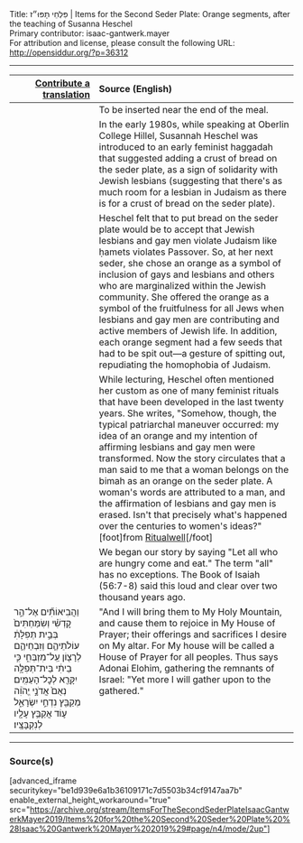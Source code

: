 <html>
<head></head>
<body>
Title: פִּלְחֵי תָפּוּ״ז | Items for the Second Seder Plate: Orange segments, after the teaching of Susanna Heschel<br />
Primary contributor: isaac-gantwerk.mayer<br />
For attribution and license, please consult the following URL: <a href="http://opensiddur.org/?p=36312">http://opensiddur.org/?p=36312</a>
<p />
<hr />

 
<table style="margin-left: auto;margin-right: auto;" class="draggable">
<thead><tr><th id="x" style="text-align: right;"><a href="/contribute/upload">Contribute a translation</a></th><th style="text-align: left;">Source (English)</th></tr></thead>
<tbody>
<tr><td style="vertical-align:top;">
<div class="liturgy"><span lang="he" width="33%">

</span></div></td>
 
<td style="vertical-align:top;">
<div class="english">
<span class="instruction">To be inserted near the end of the meal.</span>
</div></td></tr>


<tr><td style="vertical-align:top;">
<div class="liturgy"><span lang="he">

</span></div></td>
 
<td style="vertical-align:top;">
<div class="english">
In the early 1980s, while speaking at Oberlin College Hillel, Susannah Heschel was introduced to an early feminist haggadah that suggested adding a crust of bread on the seder plate, as a sign of solidarity with Jewish lesbians (suggesting that there's as much room for a lesbian in Judaism as there is for a crust of bread on the seder plate). 
</div></td></tr>


<tr><td style="vertical-align:top;">
<div class="liturgy"><span lang="he">

</span></div></td>
 
<td style="vertical-align:top;">
<div class="english">
Heschel felt that to put bread on the seder plate would be to accept that Jewish lesbians and gay men violate Judaism like ḥamets violates Passover. So, at her next seder, she chose an orange as a symbol of inclusion of gays and lesbians and others who are marginalized within the Jewish community. She offered the orange as a symbol of the fruitfulness for all Jews when lesbians and gay men are contributing and active members of Jewish life. In addition, each orange segment had a few seeds that had to be spit out—a gesture of spitting out, repudiating the homophobia of Judaism. 
</div></td></tr>


<tr><td style="vertical-align:top;">
<div class="liturgy"><span lang="he">

</span></div></td>
 
<td style="vertical-align:top;">
<div class="english">
While lecturing, Heschel often mentioned her custom as one of many feminist rituals that have been developed in the last twenty years. She writes, "Somehow, though, the typical patriarchal maneuver occurred: my idea of an orange and my intention of affirming lesbians and gay men were transformed. Now the story circulates that a man said to me that a woman belongs on the bimah as an orange on the seder plate. A woman's words are attributed to a man, and the affirmation of lesbians and gay men is erased. Isn't that precisely what's happened over the centuries to women's ideas?"[foot]from <a href="https://www.ritualwell.org/ritual/orange-seder-plate">Ritualwell</a>[/foot]
</div></td></tr>


<tr><td style="vertical-align:top;">
<div class="liturgy"><span lang="he">

</span></div></td>
 
<td style="vertical-align:top;">
<div class="english">
We began our story by saying "Let all who are hungry come and eat." The term "all" has no exceptions. The Book of Isaiah (56:7-8) said this loud and clear over two thousand years ago. 
</div></td></tr>


<tr><td style="vertical-align:top;">
<div class="liturgy"><span lang="he">
וַהֲבִיאוֹתִ֞ים אֶל־הַ֣ר קׇדְשִׁ֗י וְשִׂמַּחְתִּים֙ בְּבֵ֣ית תְּפִלָּתִ֔ עוֹלֹתֵיהֶ֧ם וְזִבְחֵיהֶ֛ם לְרָצ֖וֹן עַֽל־מִזְבְּחִ֑י כִּ֣י בֵיתִ֔י בֵּית־תְּפִלָּ֥ה יִקָּרֵ֖א לְכׇל־הָעַמִּֽים׃ נְאֻם֙ אֲדֹנָ֣י יֱהֹוִ֔ה מְקַבֵּ֖ץ נִדְחֵ֣י יִשְׂרָאֵ֑ל ע֛וֹד אֲקַבֵּ֥ץ עָלָ֖יו לְנִקְבָּצָֽיו׃
</span></div></td>
 
<td style="vertical-align:top;">
<div class="english">
"And I will bring them to My Holy Mountain, and cause them to rejoice in My House of Prayer; their offerings and sacrifices I desire on My altar. For My house will be called a House of Prayer for all peoples. Thus says Adonai Elohim, gathering the remnants of Israel: "Yet more I will gather upon to the gathered." 
</div></td></tr>
</tbody></table>

<hr />

<h3>Source(s)</h3>

[advanced_iframe securitykey="be1d939e6a1b36109171c7d5503b34cf9147aa7b" enable_external_height_workaround="true" src="https://archive.org/stream/ItemsForTheSecondSederPlateIsaacGantwerkMayer2019/Items%20for%20the%20Second%20Seder%20Plate%20%28Isaac%20Gantwerk%20Mayer%202019%29#page/n4/mode/2up"]

&nbsp;

</body>
</html>